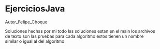 # EjerciciosJava
Autor_Felipe_Choque

Soluciones hechas por mi todo las soluciones estan en el main
los archivos de texto son las pruebas para cada algoritmo
estos tienen un nombre similar o igual al del algoritmo
